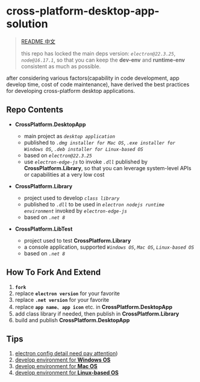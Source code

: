 # cross-platform-desktop-app-solution

> [README 中文](./README_zh.md)
>
> this repo has locked the main deps version: *`electron@22.3.25`*, *`node@16.17.1`*, so that you can keep the **dev-env** and **runtime-env** consistent as much as possible.

after considering various factors(capability in code development, app develop time, cost of code maintenance), have derived the best practices for developing cross-platform desktop applications.

## Repo Contents

+ **CrossPlatform.DesktopApp**

	+ main project as *`desktop application`*
	+ published to *`.dmg installer for Mac OS`*, *`.exe installer for Windows OS`*, *`.deb installer for Linux-based OS`*
	+ based on *`electron@22.3.25`*
	+ use *`electron-edge-js`* to invoke *`.dll`* published by **CrossPlatform.Library**, so that you can leverage system-level APIs or capabilities at a very low cost

+ **CrossPlatform.Library**

	+ project used to develop *`class library`*
	+ published to *`.dll`* to be used in *`electron nodejs runtime environment`* invoked by *`electron-edge-js`*
	+ based on *`.net 8`*

+ **CrossPlatform.LibTest**

	+ project used to test **CrossPlatform.Library**
	+ a console application, supported *`Windows OS`*, *`Mac OS`*, *`Linux-based OS`*
	+ based on *`.net 8`*

## How To Fork And Extend
1. **`fork`**
2. replace **`electron version`** for your favorite
3. replace **`.net version`** for your favorite
4. replace **`app name`**、**`app icon`** etc. in **CrossPlatform.DesktopApp**
5. add class library if needed, then publish in **CrossPlatform.Library**
6. build and publish **CrossPlatform.DesktopApp**

## Tips
1. [electron config detail need pay attention](./CrossPlatform.Docs/electron-config-need-pay-attention.md))
2. [develop environment for **Windows OS**](./CrossPlatform.Docs/develop-env-for-win.md)
3. [develop environment for **Mac OS**](./CrossPlatform.Docs/develop-env-for-mac.md)
4. [develop environment for **Linux-based OS**](./CrossPlatform.Docs/develop-env-for-linux.md)